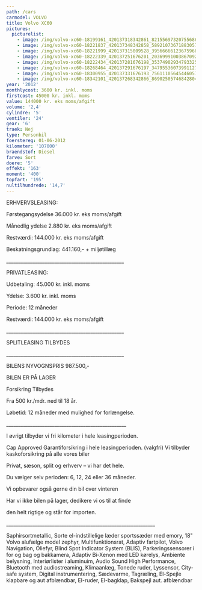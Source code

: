 ```yaml
---
path: /cars
carmodel: VOLVO
title: Volvo XC60
pictures:
  picturelist:
    - image: /img/volvo-xc60-18199161_420137318342861_821556973207556863_n.jpg
    - image: /img/volvo-xc60-18221837_420137348342858_5892107367188305783_n.jpg
    - image: /img/volvo-xc60-18221999_420137315009528_3956666612367596853_n.jpg
    - image: /img/volvo-xc60-18222339_420137251676201_2036999100386709206_n.jpg
    - image: /img/volvo-xc60-18222434_420137281676198_3537490293479332597_n.jpg
    - image: /img/volvo-xc60-18268464_420137291676197_3479553607399112762_n.jpg
    - image: /img/volvo-xc60-18300955_420137331676193_7561110564544605715_n.jpg
    - image: /img/volvo-xc60-18342101_420137268342866_8690250574684280426_n.jpg
year: '2012'
monthlycost: 3600 kr. inkl. moms
firstcost: 45000 kr. inkl. moms
value: 144000 kr. eks moms/afgift
volume: '2,4'
cylindre: '5'
ventiler: '24'
gear: '6'
traek: Nej
type: Personbil
foerstereg: 01-06-2012
kilometer: '107000'
braendstof: Diesel
farve: Sort
doere: '5'
effekt: '163'
moment: '400'
topfart: '195'
nultilhundrede: '14,7'
---
```

ERHVERVSLEASING:

Førstegangsydelse 36.000 kr. eks moms/afgift 

Månedlig ydelse 2.880 kr. eks moms/afgift 

Restværdi: 144.000 kr. eks moms/afgift 

Beskatningsgrundlag: 441.160,- + miljøtillæg 

\_\_\_\_\_\_\_\_\_\_\_\_\_\_\_\_\_\_\_\_\_\_\_\_\_\_\_\_\_\_\_\_\_\_\_\_\_\_\_\_\_\_\_\_\_\_\_\__

PRIVATLEASING:

Udbetaling: 45.000 kr. inkl. moms

Ydelse: 3.600 kr. inkl. moms

Periode: 12 måneder 

Restværdi: 144.000 kr. eks moms/afgift 

\_\_\_\_\_\_\_\_\_\_\_\_\_\_\_\_\_\_\_\_\_\_\_\_\_\_\_\_\_\_\_\_\_\_\_\_\_\_\_\_\_\_\_\_\_\_\_\__

SPLITLEASING TILBYDES

\_\_\_\_\_\_\_\_\_\_\_\_\_\_\_\_\_\_\_\_\_\_\_\_\_\_\_\_\_\_\_\_\_\_\_\_\_\_\_\_\_\_\_\_\_\_\_\__

BILENS NYVOGNSPRIS 987.500,- 

BILEN ER PÅ LAGER 

Forsikring Tilbydes

Fra 500 kr./mdr. ned til 18 år.

Løbetid: 12 måneder med mulighed for forlængelse.

\_\_\_\_\_\_\_\_\_\_\_\_\_\_\_\_\_\_\_\_\_\_\_\_\_\_\_\_\_\_\_\_\_\_\_\_\_\_\_\_\_\_\_\_\_\_\_\_\_\_

I øvrigt tilbyder vi fri kilometer i hele leasingperioden.

Cap Approved Garantiforsikring i hele leasingperioden. (valgfri) Vi tilbyder kaskoforsikring på alle vores biler

Privat, sæson, split og erhverv – vi har det hele.

Du vælger selv perioden: 6, 12, 24 eller 36 måneder.

Vi opbevarer også gerne din bil over vinteren

Har vi ikke bilen på lager, dedikere vi os til at finde

den helt rigtige og står for importen.

 \_\_\_\_\_\_\_\_\_\_\_\_\_\_\_\_\_\_\_\_\_\_\_\_\_\_\_\_\_\_\_\_\_\_\_\_\_\_\_\_\_\_\_\_\_\_\_\_\_\_\_\_\_\_\_\_\_\_\_\_\_\_

Saphirsortmetallic, Sorte el-indstillelige læder sportssæder med emory, 18" Volvo alufælge model zephyr, Multifunktionsrat, Adaptiv fartpilot, Volvo Navigation, Oliefyr, Blind Spot Indicator System (BLIS), Parkeringssensorer i for og bag og bakkamera, Adaptiv Bi-Xenon med LED kørelys, Ambiente belysning, Interiørlister i aluminuim, Audio Sound High Performance, Bluetooth med audiostreaming, Klimaanlæg, Tonede ruder, Lyssensor, City-safe system, Digital instrumentering, Sædevarme, Tagræling, El-Spejle klapbare og aut afblændbar, El-ruder, El-bagklap, Bakspejl aut. afblændbar
